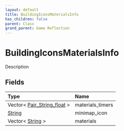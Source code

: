 ```yaml
---
layout: default
title: BuildingIconsMaterialsInfo
has_children: false
parent: Class
grand_parent: Game Reflection
---
```

# BuildingIconsMaterialsInfo
Description 

## Fields
| Type | Name |
|:-------------|:--------------|
| Vector< [Pair_String_float](/game-reflection/classes/pair__string_float.md) > | materials_timers |
| [String](/game-reflection/components/string.md) | minimap_icon |
| Vector< [String](/game-reflection/components/string.md) > | materials |
